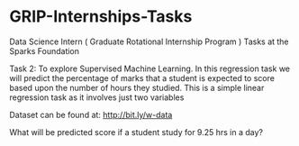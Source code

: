 # GRIP-Internships-Tasks
Data Science Intern ( Graduate Rotational Internship Program ) Tasks at the Sparks Foundation


Task 2: To explore Supervised Machine Learning. In this regression task we will predict the percentage of marks that a student is expected to score based upon the number of hours they studied. This is a simple linear regression task as it involves just two variables

Dataset can be found at: http://bit.ly/w-data

What will be predicted score if a student study for 9.25 hrs in a day?


